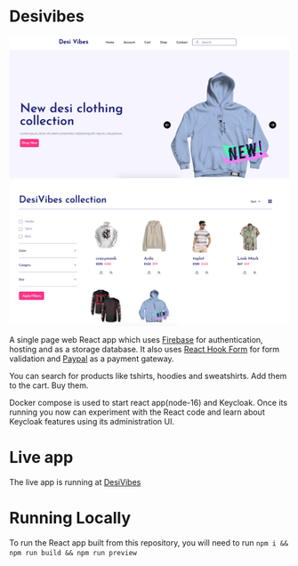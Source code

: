 # Desivibes

![alt text](./src/images/dv1.png)
![alt text](./src/images/dv2.png)

A single page web React app which uses [Firebase](https://firebase.google.com/) for authentication, hosting and as a storage database. It also uses [React Hook Form](https://react-hook-form.com/api/useform/) for form validation and [Paypal](https://developer.paypal.com/home) as a payment gateway.

You can search for products like tshirts, hoodies and sweatshirts.
Add them to the cart.
Buy them.

Docker compose is used to start react app(node-16) and Keycloak. Once its running you
now can experiment with the React code and learn about Keycloak
features using its administration UI.

# Live app

The live app is running at [DesiVibes](https://desivibes-a02a5.web.app/)

# Running Locally

To run the React app built from this repository, you will need to run `npm i && npm run build && npm run preview`
